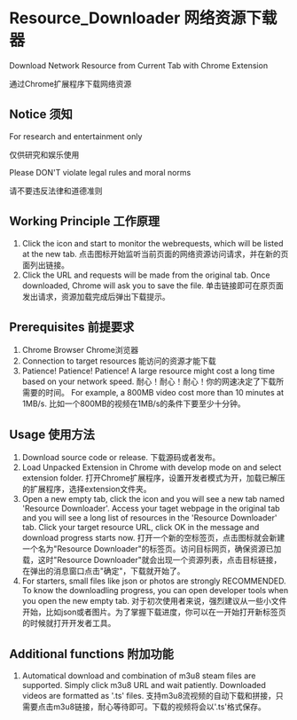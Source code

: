 # Resource_Downloader 网络资源下载器
Download Network Resource from Current Tab with Chrome Extension

通过Chrome扩展程序下载网络资源

## Notice 须知 
For research and entertainment only

仅供研究和娱乐使用

Please DON'T violate legal rules and moral norms

请不要违反法律和道德准则

## Working Principle 工作原理
1. Click the icon and start to monitor the webrequests, which will be listed at the new tab. 点击图标开始监听当前页面的网络资源访问请求，并在新的页面列出链接。
2. Click the URL and requests will be made from the original tab. Once downloaded, Chrome will ask you to save the file. 单击链接即可在原页面发出请求，资源加载完成后弹出下载提示。

## Prerequisites 前提要求
1. Chrome Browser Chrome浏览器
2. Connection to target resources 能访问的资源才能下载
3. Patience! Patience! Patience! A large resource might cost a long time based on your network speed. 耐心！耐心！耐心！你的网速决定了下载所需要的时间。
For example, a 800MB video cost more than 10 minutes at 1MB/s. 比如一个800MB的视频在1MB/s的条件下要至少十分钟。

## Usage 使用方法
1. Download source code or release. 下载源码或者发布。
2. Load Unpacked Extension in Chrome with develop mode on and select extension folder. 打开Chrome扩展程序，设置开发者模式为开，加载已解压的扩展程序，选择extension文件夹。 
3. Open a new empty tab, click the icon and you will see a new tab named 'Resource Downloader'. Access your taget webpage in the original tab and you will see a long list of resources in the 'Resource Downloader' tab. Click your target resource URL, click OK in the message and download progress starts now.
打开一个新的空标签页，点击图标就会新建一个名为"Resource Downloader"的标签页。访问目标网页，确保资源已加载，这时"Resource Downloader"就会出现一个资源列表，点击目标链接，在弹出的消息窗口点击"确定"，下载就开始了。
4. For starters, small files like json or photos are strongly RECOMMENDED. To know the downloadling progress, you can open developer tools when you open the new empty tab. 对于初次使用者来说，强烈建议从一些小文件开始，比如json或者图片。为了掌握下载进度，你可以在一开始打开新标签页的时候就打开开发者工具。

## Additional functions 附加功能
1. Automatical download and combination of m3u8 steam files are supported. Simply click m3u8 URL and wait patiently. Downloaded videos are formatted as '.ts' files. 支持m3u8流视频的自动下载和拼接，只需要点击m3u8链接，耐心等待即可。下载的视频将会以'.ts'格式保存。
